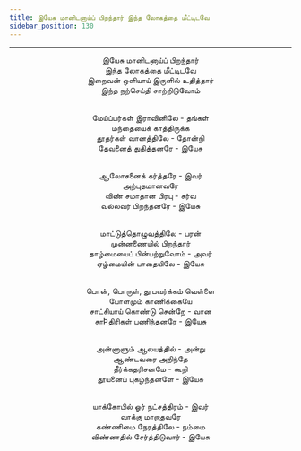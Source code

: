 ```yaml
---
title: இயேசு மானிடனாய்ப் பிறந்தார் இந்த லோகத்தை மீட்டிடவே
sidebar_position: 130
---
```


---
<center>
இயேசு மானிடனாய்ப் பிறந்தார்<br/>
இந்த லோகத்தை மீட்டிடவே<br/>
இறைவன் ஒளியாய் இருளில் உதித்தார்<br/>
இந்த நற்செய்தி சாற்றிடுவோம்<br/><br/>

மேய்ப்பர்கள் இராவினிலே - தங்கள்<br/>
மந்தையைக் காத்திருக்க<br/>
தூதர்கள் வானத்திலே - தோன்றி<br/>
தேவனைத் துதித்தனரே            - இயேசு<br/><br/>

ஆலோசனைக் கர்த்தரே - இவர்<br/>
அற்புதமானவரே<br/>
விண் சமாதான பிரபு - சர்வ<br/>
வல்லவர் பிறந்தனரே            - இயேசு<br/><br/>

மாட்டுத்தொழுவத்திலே - பரன்<br/>
முன்னணையில் பிறந்தார்<br/>
தாழ்மையைப் பின்பற்றுவோம் - அவர்<br/>
ஏழ்மையின் பாதையிலே            - இயேசு<br/><br/>

பொன், பொருள், தூபவர்க்கம் வெள்ளை<br/>
போளமும் காணிக்கையே<br/>
சாட்சியாய் கொண்டு சென்றே - வான<br/>
சாÞதிரிகள் பணிந்தனரே            - இயேசு<br/><br/>

அன்னாளும் ஆலயத்தில் - அன்று<br/>
ஆண்டவரை அறிந்தே<br/>
தீர்க்கதரிசனமே - கூறி<br/>
தூயனைப் புகழ்ந்தனளே            - இயேசு<br/><br/>

யாக்கோபில் ஓர் நட்சத்திரம் - இவர்<br/>
வாக்கு மாறாதவரே<br/>
கண்ணிமை நேரத்திலே - நம்மை<br/>
விண்ணதில் சேர்த்திடுவார்            - இயேசு
</center>